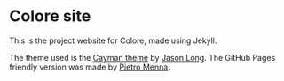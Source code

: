 # Colore site

This is the project website for Colore, made using Jekyll.

The theme used is the [Cayman theme][cayman] by [Jason Long][jason].
The GitHub Pages friendly version was made by [Pietro Menna][pietro].

[cayman]: https://github.com/jasonlong/cayman-theme
[jason]: https://github.com/jasonlong
[pietro]: https://github.com/pietromenna
